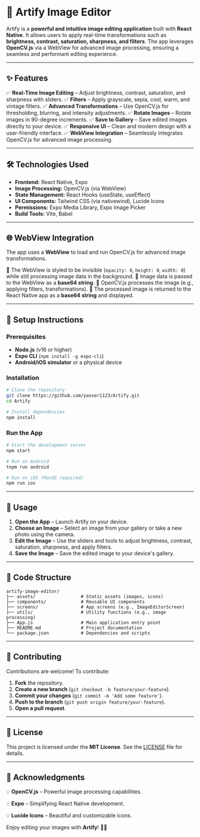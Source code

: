 # 🎨 Artify Image Editor

Artify is a **powerful and intuitive image editing application** built with **React Native**. It allows users to apply real-time transformations such as **brightness, contrast, saturation, sharpness, and filters**. The app leverages **OpenCV.js** via a WebView for advanced image processing, ensuring a seamless and performant editing experience.

---

## ✨ Features

✅ **Real-Time Image Editing** – Adjust brightness, contrast, saturation, and sharpness with sliders.
✅ **Filters** – Apply grayscale, sepia, cool, warm, and vintage filters.
✅ **Advanced Transformations** – Use OpenCV.js for thresholding, blurring, and intensity adjustments.
✅ **Rotate Images** – Rotate images in 90-degree increments.
✅ **Save to Gallery** – Save edited images directly to your device.
✅ **Responsive UI** – Clean and modern design with a user-friendly interface.
✅ **WebView Integration** – Seamlessly integrates OpenCV.js for advanced image processing.

---

## 🛠 Technologies Used

- **Frontend:** React Native, Expo
- **Image Processing:** OpenCV.js (via WebView)
- **State Management:** React Hooks (useState, useEffect)
- **UI Components:** Tailwind CSS (via nativewind), Lucide Icons
- **Permissions:** Expo Media Library, Expo Image Picker
- **Build Tools:** Vite, Babel

---

## 🌐 WebView Integration

The app uses a **WebView** to load and run OpenCV.js for advanced image transformations.

🔹 The WebView is styled to be invisible (`opacity: 0`, `height: 0`, `width: 0`) while still processing image data in the background.
🔹 Image data is passed to the WebView as a **base64 string**.
🔹 OpenCV.js processes the image (e.g., applying filters, transformations).
🔹 The processed image is returned to the React Native app as a **base64 string** and displayed.

---

## 📌 Setup Instructions

### **Prerequisites**
- **Node.js** (v16 or higher)
- **Expo CLI** (`npm install -g expo-cli`)
- **Android/iOS simulator** or a physical device

### **Installation**

```bash
# Clone the repository
git clone https://github.com/yasser1123/Artify.git
cd Artify

# Install dependencies
npm install
```

### **Run the App**

```bash
# Start the development server
npm start

# Run on Android
tnpm run android

# Run on iOS (MacOS required)
npm run ios
```

---

## 📸 Usage

1. **Open the App** – Launch Artify on your device.
2. **Choose an Image** – Select an image from your gallery or take a new photo using the camera.
3. **Edit the Image** – Use the sliders and tools to adjust brightness, contrast, saturation, sharpness, and apply filters.
4. **Save the Image** – Save the edited image to your device's gallery.

---

## 📂 Code Structure

```
artify-image-editor/  
├── assets/                 # Static assets (images, icons)  
├── components/             # Reusable UI components  
├── screens/                # App screens (e.g., ImageEditorScreen)  
├── utils/                  # Utility functions (e.g., image processing)  
├── App.js                  # Main application entry point  
├── README.md               # Project documentation  
└── package.json            # Dependencies and scripts  
```

---


## 🤝 Contributing

Contributions are welcome! To contribute:

1. **Fork** the repository.
2. **Create a new branch** (`git checkout -b feature/your-feature`).
3. **Commit your changes** (`git commit -m 'Add some feature'`).
4. **Push to the branch** (`git push origin feature/your-feature`).
5. **Open a pull request**.

---

## 📜 License

This project is licensed under the **MIT License**. See the [LICENSE](LICENSE) file for details.

---

## 🙌 Acknowledgments

💡 **OpenCV.js** – Powerful image processing capabilities.

💡 **Expo** – Simplifying React Native development.

💡 **Lucide Icons** – Beautiful and customizable icons.

Enjoy editing your images with **Artify**! 🎨🚀
